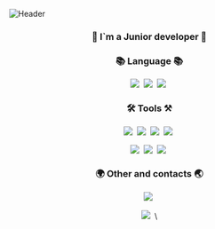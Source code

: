 ![Header](https://wiki.stavcdo.ru/images/5/54/%D0%94%D0%B5%D0%BA%D0%BE%D1%80.png)
<h3 align="center">📌 I`m a Junior developer 📌</h3>

<h3 align="center">📚 Language 📚</h3>
<p align="center">
  <img src="https://img.shields.io/badge/Java-007396?style=flat-square&logo=Java&logoColor=white"/></a>&nbsp
  <img src="https://img.shields.io/badge/C++-000000?style=flat-square&logo=C&logoColor=#000000"/></a>&nbsp
  <img src="https://img.shields.io/badge/Mysql-E6B91E?style=flat-square&logo=MySql&logoColor=white"/></a>&nbsp 
</p>

<h3 align="center">🛠 Tools ⚒</h3>
<p align="center">
  <img src="https://img.shields.io/badge/Selenium-00a300?style=flat-square&logo=Selenium&logoColor=white"/></a>&nbsp
  <img src="https://img.shields.io/badge/SpringBoot-6DB33F?style=flat-square&logo=SpringBoot&logoColor=white"/></a>&nbsp 
  <img src="https://img.shields.io/badge/Spring-6DB33F?style=flat-square&logo=Spring&logoColor=white"/></a>&nbsp
  <img src="https://img.shields.io/badge/MinecraftCode-62B47A?style=flat-square&logo=Minecraft&logoColor=white"/></a>&nbsp
    </p>
  <p align="center">
  <img src="https://img.shields.io/badge/Git-grey?style=flat-square&logo=git&logoColor=#000000"/></a>&nbsp
  <img src="https://img.shields.io/badge/TelegramAPI-gray?style=flat-square&logo=telegram&logoColor=#26A5E4"/></a>&nbsp
  <img src="https://img.shields.io/badge/HTML5-gray?style=flat-square&logo=HTML5&logoColor=#26A5E4"/></a>&nbsp
  </p>
  
  <h3 align="center">🌍 Other and contacts 🌏</h3>
  <p align="center">
    <img src="https://www.codewars.com/users/Arstist/badges/small"/></a>&nbsp
      </p>
     <p align="center">
   <a href="amlnoname99@gmail.com"><img src="https://img.shields.io/badge/Gmail-d14836?style=flat-square&logo=Gmail&logoColor=white&link=kimhyein7110@gmail.com"/></a>
   <a href="https://t.me/hashMapJVM"<img src="https://img.shields.io/badge/Telegram-gray?style=flat-square&logo=telegram&logoColor=#26A5E4&link=https://t.me/hashMapJVM"/></a>&nbsp\
   </p>
